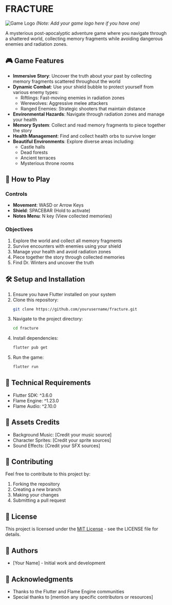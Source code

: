 # FRACTURE

![Game Logo](assets/images/logo.png) *(Note: Add your game logo here if you have one)*

A mysterious post-apocalyptic adventure game where you navigate through a shattered world, collecting memory fragments while avoiding dangerous enemies and radiation zones.

## 🎮 Game Features

- **Immersive Story**: Uncover the truth about your past by collecting memory fragments scattered throughout the world
- **Dynamic Combat**: Use your shield bubble to protect yourself from various enemy types:
  - Riftlings: Fast-moving enemies in radiation zones
  - Werewolves: Aggressive melee attackers
  - Ranged Enemies: Strategic shooters that maintain distance
- **Environmental Hazards**: Navigate through radiation zones and manage your health
- **Memory System**: Collect and read memory fragments to piece together the story
- **Health Management**: Find and collect health orbs to survive longer
- **Beautiful Environments**: Explore diverse areas including:
  - Castle halls
  - Dead forests
  - Ancient terraces
  - Mysterious throne rooms

## 🎯 How to Play

### Controls
- **Movement**: WASD or Arrow Keys
- **Shield**: SPACEBAR (Hold to activate)
- **Notes Menu**: N key (View collected memories)

### Objectives
1. Explore the world and collect all memory fragments
2. Survive encounters with enemies using your shield
3. Manage your health and avoid radiation zones
4. Piece together the story through collected memories
5. Find Dr. Winters and uncover the truth

## 🛠️ Setup and Installation

1. Ensure you have Flutter installed on your system
2. Clone this repository:
   ```bash
   git clone https://github.com/yourusername/fracture.git
   ```
3. Navigate to the project directory:
   ```bash
   cd fracture
   ```
4. Install dependencies:
   ```bash
   flutter pub get
   ```
5. Run the game:
   ```bash
   flutter run
   ```

## 🔧 Technical Requirements

- Flutter SDK: ^3.6.0
- Flame Engine: ^1.23.0
- Flame Audio: ^2.10.0

## 🎨 Assets Credits

- Background Music: [Credit your music source]
- Character Sprites: [Credit your sprite sources]
- Sound Effects: [Credit your SFX sources]

## 🤝 Contributing

Feel free to contribute to this project by:
1. Forking the repository
2. Creating a new branch
3. Making your changes
4. Submitting a pull request

## 📝 License

This project is licensed under the [MIT License](LICENSE) - see the LICENSE file for details.

## 👥 Authors

- [Your Name] - Initial work and development

## 🙏 Acknowledgments

- Thanks to the Flutter and Flame Engine communities
- Special thanks to [mention any specific contributors or resources]
